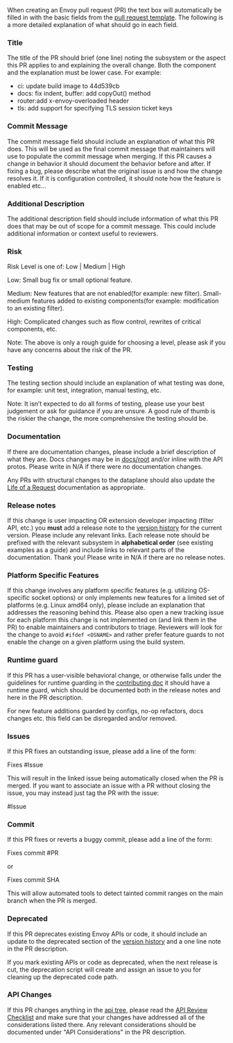 When creating an Envoy pull request (PR) the text box will automatically be filled
in with the basic fields from the [pull request template](PULL_REQUEST_TEMPLATE.md). The following
is a more detailed explanation of what should go in each field.

### <a name="title"></a>Title

The title of the PR should brief (one line) noting the subsystem or the aspect this PR applies to and
explaining the overall change. Both the component and the explanation must be lower case. For example:

* ci: update build image to 44d539cb
* docs: fix indent, buffer: add copyOut() method
* router:add x-envoy-overloaded header
* tls: add support for specifying TLS session ticket keys

### <a name="desc"></a>Commit Message

The commit message field should include an explanation of what this PR
does. This will be used as the final commit message that maintainers will use to
populate the commit message when merging. If this PR causes a change in behavior
it should document the behavior before and after. If fixing a bug, please
describe what the original issue is and how the change resolves it. If it is
configuration controlled, it should note how the feature is enabled etc...


### <a name="desc"></a>Additional Description

The additional description field should include information of what this PR does
that may be out of scope for a commit message. This could include additional
information or context useful to reviewers.

### <a name="risk"></a>Risk

Risk Level is one of: Low | Medium | High

Low: Small bug fix or small optional feature.

Medium: New features that are not enabled(for example: new filter). Small-medium
features added to existing components(for example: modification to an existing
filter).

High: Complicated changes such as flow control, rewrites of critical
components, etc.

Note: The above is only a rough guide for choosing a level,
please ask if you have any concerns about the risk of the PR.

### <a name="testing"></a>Testing

The testing section should include an explanation of what testing was done, for example: unit test,
integration, manual testing, etc.

Note: It isn’t expected to do all forms of testing, please use your best judgement or ask for
guidance if you are unsure. A good rule of thumb is the riskier the change, the
more comprehensive the testing should be.

### <a name="docs"></a>Documentation

If there are documentation changes, please include a brief description of what they are. Docs
changes may be in [docs/root](docs/root) and/or inline with the API protos. Please write in
N/A if there were no documentation changes.

Any PRs with structural changes to the dataplane should also update the [Life of a
Request](https://www.envoyproxy.io/docs/envoy/latest/intro/life_of_a_request) documentation as appropriate.

### <a name="relnotes"></a>Release notes

If this change is user impacting OR extension developer impacting (filter API, etc.) you **must**
add a release note to the [version history](changelogs/current.yaml) for the
current version. Please include any relevant links. Each release note should be prefixed with the
relevant subsystem in **alphabetical order** (see existing examples as a guide) and include links
to relevant parts of the documentation. Thank you! Please write in N/A if there are no release notes.

### <a name="platform_specific_features"></a>Platform Specific Features

If this change involves any platform specific features (e.g. utilizing OS-specific socket options)
or only implements new features for a limited set of platforms (e.g. Linux amd64 only), please
include an explanation that addresses the reasoning behind this. Please also open a new tracking
issue for each platform this change is not implemented on (and link them in the PR) to enable
maintainers and contributors to triage. Reviewers will look for the change to avoid
`#ifdef <OSNAME>` and rather prefer feature guards to not enable the change on a given platform
using the build system.

### <a name="runtime_guard"></a>Runtime guard

If this PR has a user-visible behavioral change, or otherwise falls under the
guidelines for runtime guarding in the [contributing doc](CONTRIBUTING.md)
it should have a runtime guard, which should be documented both in the release
notes and here in the PR description.

For new feature additions guarded by configs, no-op refactors, docs changes etc.
this field can be disregarded and/or removed.

### <a name="issues"></a>Issues

If this PR fixes an outstanding issue, please add a line of the form:

Fixes #Issue

This will result in the linked issue being automatically closed when the PR is
merged. If you want to associate an issue with a PR without closing the issue,
you may instead just tag the PR with the issue:

\#Issue

### <a name="commit"></a>Commit

If this PR fixes or reverts a buggy commit, please add a line of the form:

Fixes commit #PR

or

Fixes commit SHA

This will allow automated tools to detect tainted commit ranges on the main branch when the PR is
merged.

### <a name="deprecated"></a>Deprecated

If this PR deprecates existing Envoy APIs or code, it should include an update to the deprecated
section of the [version history](changelogs/current.yaml) and a one line note in the
PR description.

If you mark existing APIs or code as deprecated, when the next release is cut, the
deprecation script will create and assign an issue to you for
cleaning up the deprecated code path.

### <a name="api"></a>API Changes

If this PR changes anything in the [api tree](https://github.com/envoyproxy/envoy/tree/main/api),
please read the [API Review
Checklist](https://github.com/envoyproxy/envoy/tree/main/api/review_checklist.md)
and make sure that your changes have addressed all of the considerations listed there.
Any relevant considerations should be documented under "API Considerations" in the PR description.
